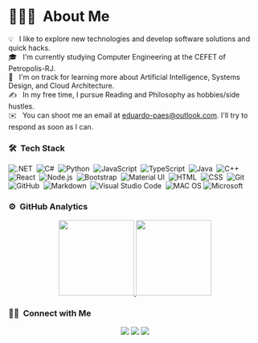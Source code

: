 # 👨🏻‍💻 &nbsp;About Me

💡 &nbsp; I like to explore new technologies and develop software solutions and quick hacks.\
🎓 &nbsp; I'm currently studying Computer Engineering at the CEFET of Petropolis-RJ.\
🧭 &nbsp; I'm on track for learning more about Artificial Intelligence, Systems Design, and Cloud Architecture.\
✍️ &nbsp; In my free time, I pursue Reading and Philosophy as hobbies/side hustles.\
✉️ &nbsp; You can shoot me an email at <eduardo-paes@outlook.com>. I'll try to respond as soon as I can.

### 🛠 &nbsp;Tech Stack

![.NET](https://img.shields.io/badge/.NET-05122A?style=flat&logo=.net&logoColor=white)&nbsp;
![C#](https://img.shields.io/badge/C%23-05122A?style=flat&logo=c-sharp&logoColor=green)&nbsp;
![Python](https://img.shields.io/badge/-Python-05122A?style=flat&logo=python)&nbsp;
![JavaScript](https://img.shields.io/badge/-JavaScript-05122A?style=flat&logo=javascript)&nbsp;
![TypeScript](https://img.shields.io/badge/TypeScript-05122A?style=flat&logo=typescript&logoColor=1572B6)&nbsp;
![Java](https://img.shields.io/badge/Java-05122A?style=flat&logo=openjdk&logoColor=ED8B00)&nbsp;
![C++](https://img.shields.io/badge/-C++-05122A?style=flat&logo=C%2B%2B&logoColor=00599C)&nbsp;
![React](https://img.shields.io/badge/-React-05122A?style=flat&logo=react)&nbsp;
![Node.js](https://img.shields.io/badge/-Node.js-05122A?style=flat&logo=node.js)&nbsp;
![Bootstrap](https://img.shields.io/badge/-Bootstrap-05122A?style=flat&logo=bootstrap&logoColor=563D7C)&nbsp;
![Material UI](https://img.shields.io/badge/Material--UI-05122A?style=flat&logo=material-ui&logoColor=0081CB)&nbsp;
![HTML](https://img.shields.io/badge/-HTML-05122A?style=flat&logo=HTML5)&nbsp;
![CSS](https://img.shields.io/badge/-CSS-05122A?style=flat&logo=CSS3&logoColor=1572B6)&nbsp;
![Git](https://img.shields.io/badge/-Git-05122A?style=flat&logo=git)&nbsp;
![GitHub](https://img.shields.io/badge/-GitHub-05122A?style=flat&logo=github)&nbsp;
![Markdown](https://img.shields.io/badge/-Markdown-05122A?style=flat&logo=markdown)&nbsp;
![Visual Studio Code](https://img.shields.io/badge/-Visual%20Studio%20Code-05122A?style=flat&logo=visual-studio-code&logoColor=007ACC)&nbsp;
![MAC OS](https://img.shields.io/badge/Mac%20OS-05122A?style=flat&logo=apple&logoColor=white)
![Microsoft](https://img.shields.io/badge/Microsoft-05122A?style=flat&logo=microsoft&logoColor=white)

### ⚙️ &nbsp;GitHub Analytics

<p align="center">
<a href="https://github.com/eduardo-paes">
  <img height="150em" src="https://github-readme-stats-eight-theta.vercel.app/api?username=eduardo-paes&show_icons=true&theme=algolia&include_all_commits=true&count_private=true"/>
  <img height="150em" src="https://github-readme-stats-eight-theta.vercel.app/api/top-langs/?username=eduardo-paes&layout=compact&langs_count=8&theme=algolia"/>
</a>
</p>

### 🤝🏻 &nbsp;Connect with Me

<p align="center">
  <a href="https://www.linkedin.com/in/eduardo-paes-silva-b1aa2615a/"><img src="https://img.shields.io/badge/-Eduardo%20Paes-0077B5?style=flat&logo=Linkedin&logoColor=white"/></a>
  <a href="mailto:edupaessilva@gmail.com"><img src="https://img.shields.io/badge/-edupaessilva@gmail.com-D14836?style=flat&logo=Gmail&logoColor=white"/></a>
  <a href="https://wa.me/5524993097043"><img src="https://img.shields.io/badge/WhatsApp-25D366?style=flat&logo=whatsapp&logoColor=white"/></a>
</p>
